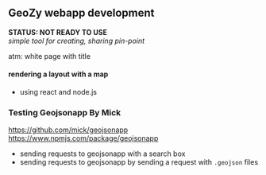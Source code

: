 ## GeoZy webapp development
**STATUS: NOT READY TO USE**  
*simple tool for creating, sharing pin-point*  

atm: white page with title


#### rendering a layout with a map
* using react and node.js

### Testing Geojsonapp By Mick
https://github.com/mick/geojsonapp  
https://www.npmjs.com/package/geojsonapp
* sending requests to geojsonapp with a search box
* sending requests to geojsonapp by sending a request with `.geojson` files  

